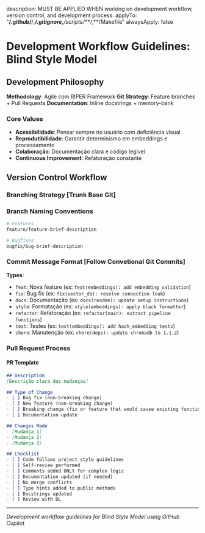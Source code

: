 description: MUST BE APPLIED WHEN working on development workflow, version control, and development process.
applyTo: "**/.github/**/*,**/.gitignore,**/scripts/**/*,**/Makefile"
alwaysApply: false

# Development Workflow Guidelines: Blind Style Model

## Development Philosophy

**Methodology**: Agile com RIPER Framework
**Git Strategy**: Feature branches + Pull Requests
**Documentation**: Inline docstrings + memory-bank

### Core Values
- **Acessibilidade**: Pensar sempre no usuário com deficiência visual
- **Reprodutibilidade**: Garantir determinismo em embeddings e processamento
- **Colaboração**: Documentação clara e código legível
- **Continuous Improvement**: Refatoração constante

## Version Control Workflow

### Branching Strategy [Trunk Base Git]

### Branch Naming Conventions
```bash
# Features
feature/feature-brief-description

# Bugfixes
bugfix/bug-brief-description
```

### Commit Message Format [Follow Convetional Git Commits]
**Types**:
- `feat`: Nova feature (ex: `feat(embeddings): add embedding validation`)
- `fix`: Bug fix (ex: `fix(vector_db): resolve connection leak`)
- `docs`: Documentação (ex: `docs(readme): update setup instructions`)
- `style`: Formatação (ex: `style(embeddings): apply black formatter`)
- `refactor`: Refatoração (ex: `refactor(main): extract pipeline functions`)
- `test`: Testes (ex: `test(embeddings): add hash_embedding tests`)
- `chore`: Manutenção (ex: `chore(deps): update chromadb to 1.1.2`)

### Pull Request Process 

#### PR Template
```markdown
## Description
[Descrição clara das mudanças]

## Type of Change
- [ ] Bug fix (non-breaking change)
- [ ] New feature (non-breaking change)
- [ ] Breaking change (fix or feature that would cause existing functionality to not work as expected)
- [ ] Documentation update

## Changes Made
- [Mudança 1]
- [Mudança 2]
- [Mudança 3]

## Checklist
- [ ] Code follows project style guidelines
- [ ] Self-review performed
- [ ] Comments added ONLY for complex logic
- [ ] Documentation updated (if needed)
- [ ] No merge conflicts
- [ ] Type hints added to public methods
- [ ] Docstrings updated
- [ ] Review with DL
```


---
*Development workflow guidelines for Blind Style Model using GitHub Copilot*
